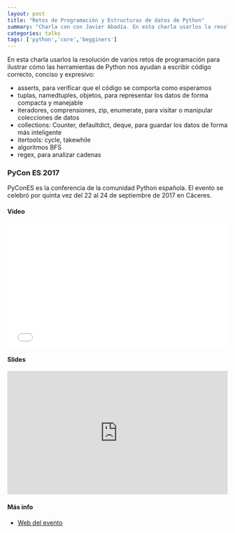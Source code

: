 ```yaml
---
layout: post
title: "Retos de Programación y Estructuras de datos de Python"
summary: "Charla con con Javier Abadía. En esta charla usarlos la resolución de varios retos de programación para ilustrar cómo las herramientas de Python nos ayudan a escribir código correcto, conciso y expresivo"
categories: talks
tags: ['python','core','begginers']
---
```

En esta charla usarlos la resolución de varios retos de programación para ilustrar cómo las herramientas de Python nos ayudan a escribir código correcto, conciso y expresivo:

- asserts, para verificar que el código se comporta como esperamos 
- tuplas, namedtuples, objetos, para representar los datos de forma compacta y manejable 
- iteradores, comprensiones, zip, enumerate, para visitar o manipular colecciones de datos 
- collections: Counter, defaultdict, deque, para guardar los datos de forma más inteligente 
- itertools: cycle, takewhile 
- algoritmos BFS 
- regex, para analizar cadenas

### PyCon ES 2017
PyConES es la conferencia de la comunidad Python española. El evento se celebró por quinta vez del 22 al 24 de septiembre de 2017 en Cáceres.

#### Video

<div style="position: relative; padding-bottom: 56.25%; height: 0; overflow: hidden;">
 <iframe src="//www.youtube.com/embed/xQj_s8oj4Bw" style="position: absolute; top: 0; left: 0; width: 100%; height: 100%; border:0;" allowfullscreen="" title="YouTube Video"></iframe>
</div>


#### Slides

<div style="left: 0; width: 100%; height: 0; position: relative; padding-bottom: 56.1972%;"><iframe src="https://speakerdeck.com/player/ce0888c564164b198f92f7c1702bf673" style="border: 0; top: 0; left: 0; width: 100%; height: 100%; position: absolute;" allowfullscreen scrolling="no" allow="encrypted-media"></iframe></div>

#### Más info

- [Web del evento](https://2017.es.pycon.org/en/schedule/retos-de-programacion-y-estructuras-de-datos-de-python)
